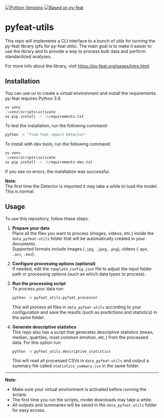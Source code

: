 [![Python Versions](https://img.shields.io/badge/python-3.9-blue)]()
[![Based on py-feat](https://img.shields.io/badge/Based%20on-py--feat-006d44)](https://py-feat.org/pages/intro.html)



# pyfeat-utils

This repo will implements a CLI interface to a bunch of utils for tunning the py-feat library (pfu for py-feat utils).
The main goal is to make it easier to use the library and to provide a way to process bulk data and perform standardized analyses.

For more info about the library, visit https://py-feat.org/pages/intro.html 

## Installation

You can use uv to create a virtual environment and install the requirements.
py-feat requires Python 3.9.

```bash
uv venv
.\venv\Scripts\activate
uv pip install -r .\requirements.txt
```

To test the installation, run the following command:

```bash
python -c "from feat import Detector"
```

To install with dev tools, run the following command:

```bash
uv venv
.\venv\Scripts\activate
uv pip install -r .\requirements-dev.txt
```

If you see no errors, the installation was successful.


**Note:**  
    The first time the Detector is imported it may take a while to load the model. This is normal.

## Usage

To use this repository, follow these steps:

1. **Prepare your data**  
   Place all the files you want to process (images, videos, etc.) inside the `data_pyfeat-utils` folder that will be automatically created in your documents.  
   Supported formats include images (`.jpg`, `.jpeg`, `.png`), videos (`.mp4`, `.avi`, `.mov`).

2. **Configure processing options (optional)**  
   If needed, edit the `template_config.json` file to adjust the input folder path or processing options (such as which data types to process).


3. **Run the processing script**  
   To process your data run:

   ```bash
   python -m pyfeat_utils.pyfeat_processor
   ```

   This will process all files in `data_pyfeat-utils` according to your configuration and save the results (such as predictions and statistics) in the same folder.

4. **Generate descriptive statistics**  
   This repo also has a script that generates descriptive statistics (mean, median, quartiles, most common emotion, etc.) from the processed data. For this option run:

   ```bash
   python -m pyfeat_utils.descriptive_statistics
   ```

   This will read all processed CSVs in `data_pyfeat-utils` and output a summary file called `statistics_summary.csv` in the same folder.

---

**Note:**  
- Make sure your virtual environment is activated before running the scripts.
- The first time you run the scripts, model downloads may take a while.
- All outputs and summaries will be saved in the `data_pyfeat-utils` folder for easy access.
